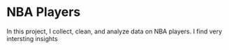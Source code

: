# NBA Players
In this project, I collect, clean, and analyze data on NBA players. I find very intersting insights
